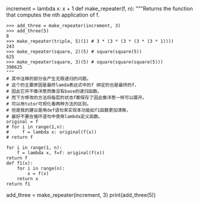increment = lambda x: x + 1
def make_repeater(f, n):
    """Returns the function that computes the nth application of f.

    >>> add_three = make_repeater(increment, 3)
    >>> add_three(5)
    8
    >>> make_repeater(triple, 5)(1) # 3 * (3 * (3 * (3 * (3 * 1))))
    243
    >>> make_repeater(square, 2)(5) # square(square(5))
    625
    >>> make_repeater(square, 3)(5) # square(square(square(5)))
    390625
    """
    # 其中注释的部分会产生无限递归的问题。
    # 这个的主要原因是最终lamda表达式中的f 绑定的也是最终的f，
    # 因此它并不像洋葱而像没有base的递归函数。
    # 而下方修改的方法将每层的状态f都保存了因此像洋葱一样可以展开。
    # 可以用tutor可视化看两种方法的区别。
    # 但是我的建议是用def语句来实现本功能如f1函数更加清晰，
    # 最好不要在循环语句中使用lambda定义函数。
    original = f
    # for i in range(1,n):
    #     f = lambda x: original(f(x))
    # return f
    
    for i in range(1, n):
        f = lambda x, f=f: original(f(x))
    return f
    def f1(x):
        for i in range(n):
            x = f(x)
        return x
    return f1

add_three = make_repeater(increment, 3)
print(add_three(5))